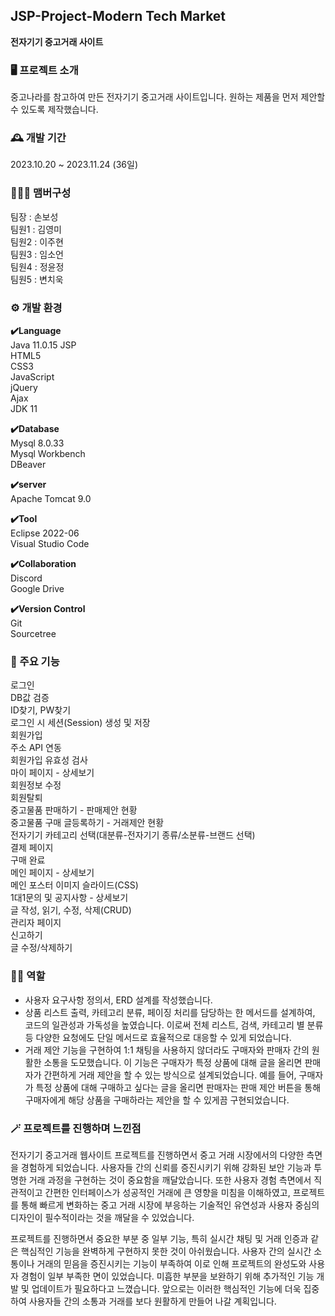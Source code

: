 ## JSP-Project-Modern Tech Market
**전자기기 중고거래 사이트**

### 🖥️ 프로젝트 소개
중고나라를 참고하여 만든 전자기기 중고거래 사이트입니다.
원하는 제품을 먼저 제안할 수 있도록 제작했습니다.


### 🕰️ 개발 기간
2023.10.20 ~ 2023.11.24 (36일)

### 🧑‍🤝‍🧑 맴버구성
팀장 : 손보성   
팀원1 : 김영미  
팀원2 : 이주현  
팀원3 : 임소언  
팀원4 : 정윤정  
팀원5 : 변치욱  

### ⚙️ 개발 환경
**✔️Language**  
Java 11.0.15 
JSP  
HTML5  
CSS3  
JavaScript  
jQuery  
Ajax  
JDK 11


**✔️Database**  
Mysql 8.0.33   
Mysql Workbench  
DBeaver  


**✔️server**  
Apache Tomcat 9.0


**✔️Tool**  
Eclipse 2022-06  
Visual Studio Code  


**✔️Collaboration**  
Discord  
Google Drive  


**✔️Version Control**  
Git  
Sourcetree  

### 📌 주요 기능
로그인  
DB값 검증  
ID찾기, PW찾기  
로그인 시 세션(Session) 생성 및 저장  
회원가입  
주소 API 연동  
회원가입 유효성 검사  
마이 페이지 - 상세보기  
회원정보 수정  
회원탈퇴  
중고물품 판매하기 - 판매제안 현황  
중고물품 구매 글등록하기 - 거래제안 현황  
전자기기 카테고리 선택(대분류-전자기기 종류/소분류-브랜드 선택)  
결제 페이지  
구매 완료  
메인 페이지 - 상세보기   
메인 포스터 이미지 슬라이드(CSS)  
1대1문의 및 공지사항 - 상세보기  
글 작성, 읽기, 수정, 삭제(CRUD)  
관리자 페이지  
신고하기  
글 수정/삭제하기  

### 🙋‍♂️ 역할

- 사용자 요구사항 정의서, ERD 설계를 작성했습니다.
- 상품 리스트 출력, 카테고리 분류, 페이징 처리를 담당하는 한 메서드를 설계하여, 코드의 일관성과 가독성을 높였습니다. 이로써 전체 리스트, 검색, 카테고리 별 분류 등 다양한 요청에도 단일 메서드로 효율적으로 대응할 수 있게 되었습니다.
- 거래 제안 기능을 구현하여 1:1 채팅을 사용하지 않더라도 구매자와 판매자 간의 원활한 소통을 도모했습니다. 이 기능은 구매자가 특정 상품에 대해 글을 올리면 판매자가 간편하게 거래 제안을 할 수 있는 방식으로 설계되었습니다. 예를 들어, 구매자가 특정 상품에 대해 구매하고 싶다는 글을 올리면 판매자는 판매 제안 버튼을 통해 구매자에게 해당 상품을 구매하라는 제안을 할 수 있게끔 구현되었습니다.

### 🪄 프로젝트를 진행하며 느낀점
전자기기 중고거래 웹사이트 프로젝트를 진행하면서 중고 거래 시장에서의 다양한 측면을 경험하게 되었습니다.
사용자들 간의 신뢰를 증진시키기 위해 강화된 보안 기능과 투명한 거래 과정을 구현하는 것이 중요함을 깨달았습니다.
또한 사용자 경험 측면에서 직관적이고 간편한 인터페이스가 성공적인 거래에 큰 영향을 미침을 이해하였고, 프로젝트를 통해 빠르게 변화하는 중고 거래 시장에 부응하는 기술적인 유연성과 사용자 중심의 디자인이 필수적이라는 것을 깨달을 수 있었습니다.

프로젝트를 진행하면서 중요한 부분 중 일부 기능, 특히 실시간 채팅 및 거래 인증과 같은 핵심적인 기능을 완벽하게 구현하지 못한 것이 아쉬웠습니다.
사용자 간의 실시간 소통이나 거래의 믿음을 증진시키는 기능이 부족하여 이로 인해 프로젝트의 완성도와 사용자 경험이 일부 부족한 면이 있었습니다.
미흡한 부분을 보완하기 위해 추가적인 기능 개발 및 업데이트가 필요하다고 느꼈습니다. 앞으로는 이러한 핵심적인 기능에 더욱 집중하여 사용자들 간의 소통과 거래를 보다 원활하게 만들어 나갈 계획입니다.
